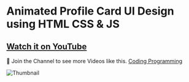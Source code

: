 # Animated Profile Card UI Design using HTML CSS & JS
## [Watch it on YouTube](https://youtu.be/zwo3wyCg9v8)

💙 Join the Channel to see more Videos like this. [Coding Programming](https://www.youtube.com/@codingprogramming77)

![Thumbnail](/screenshot.png)
